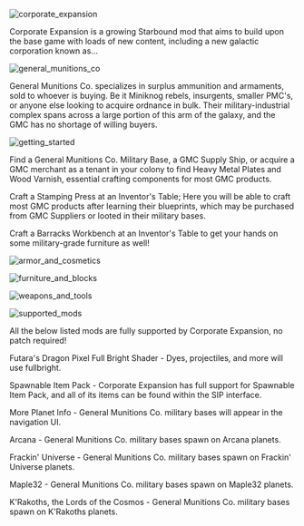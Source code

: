 ![corporate_expansion](https://user-images.githubusercontent.com/66710266/189026315-d87e7c0c-1336-4f94-8be0-e54034bd5f87.png)

Corporate Expansion is a growing Starbound mod that aims to build upon the base game with loads of new content, including a new galactic corporation known as...

![general_munitions_co](https://user-images.githubusercontent.com/66710266/189026333-2f99a57f-3660-4f7f-9660-4fa680ed87fd.png)

General Munitions Co. specializes in surplus ammunition and armaments, sold to whoever is buying. Be it Miniknog rebels, insurgents, smaller PMC's, or anyone else looking to acquire ordnance in bulk. Their military-industrial complex spans across a large portion of this arm of the galaxy, and the GMC has no shortage of willing buyers.

![getting_started](https://user-images.githubusercontent.com/66710266/189026342-ea227817-6b46-48f4-9677-0251129e8a77.png)

Find a General Munitions Co. Military Base, a GMC Supply Ship, or acquire a GMC merchant as a tenant in your colony to find Heavy Metal Plates and Wood Varnish, essential crafting components for most GMC products.

Craft a Stamping Press at an Inventor's Table; Here you will be able to craft most GMC products after learning their blueprints, which may be purchased from GMC Suppliers or looted in their military bases. 

Craft a Barracks Workbench at an Inventor's Table to get your hands on some military-grade furniture as well! 

![armor_and_cosmetics](https://user-images.githubusercontent.com/66710266/189026389-5097c527-90be-4943-b409-327b72a21eb8.png)

![furniture_and_blocks](https://user-images.githubusercontent.com/66710266/189026414-a2e5a293-c77a-4f66-bffe-7f997cfed68d.png)

![weapons_and_tools](https://user-images.githubusercontent.com/66710266/189026425-a00844fc-07c9-4321-b2d0-9151acbf52fe.png)

![supported_mods](https://user-images.githubusercontent.com/66710266/189026441-9fb98528-5704-4776-9d08-42c51bec802f.png)

All the below listed mods are fully supported by Corporate Expansion, no patch required!


Futara's Dragon Pixel Full Bright Shader - Dyes, projectiles, and more will use fullbright.

Spawnable Item Pack - Corporate Expansion has full support for Spawnable Item Pack, and all of its items can be found within the SIP interface.

More Planet Info - General Munitions Co. military bases will appear in the navigation UI.

Arcana - General Munitions Co. military bases spawn on Arcana planets.

Frackin' Universe - General Munitions Co. military bases spawn on Frackin' Universe planets.

Maple32 - General Munitions Co. military bases spawn on Maple32 planets.

K'Rakoths, the Lords of the Cosmos - General Munitions Co. military bases spawn on K'Rakoths planets.
